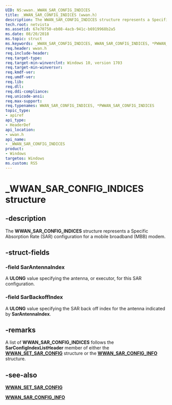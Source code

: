 ```yaml
---
UID: NS:wwan._WWAN_SAR_CONFIG_INDICES
title: _WWAN_SAR_CONFIG_INDICES (wwan.h)
description: The WWAN_SAR_CONFIG_INDICES structure represents a Specific Absorption Rate (SAR) configuration for a mobile broadband (MBB) modem.
tech.root: netvista
ms.assetid: 67e70750-eb08-4acb-941c-b6919968b2a5
ms.date: 08/20/2018
ms.topic: struct
ms.keywords: _WWAN_SAR_CONFIG_INDICES, WWAN_SAR_CONFIG_INDICES, *PWWAN_SAR_CONFIG_INDICES, 
req.header: wwan.h
req.include-header:
req.target-type: 
req.target-min-winverclnt: Windows 10, version 1703
req.target-min-winversvr:
req.kmdf-ver:
req.umdf-ver:
req.lib:
req.dll:
req.ddi-compliance:
req.unicode-ansi:
req.max-support:
req.typenames: WWAN_SAR_CONFIG_INDICES, *PWWAN_SAR_CONFIG_INDICES
topic_type: 
- apiref
api_type: 
- HeaderDef
api_location: 
- wwan.h
api_name: 
- _WWAN_SAR_CONFIG_INDICES
product:
- Windows
targetos: Windows
ms.custom: RS5
---
```


# _WWAN_SAR_CONFIG_INDICES structure

## -description

The **WWAN_SAR_CONFIG_INDICES** structure represents a Specific Absorption Rate (SAR) configuration for a mobile broadband (MBB) modem.

## -struct-fields

### -field SarAntennaIndex

A **ULONG** value specifying the antenna, or executor, for this SAR configuration.
 
### -field SarBackoffIndex

A **ULONG** value specifying the SAR back off index for the antenna indicated by **SarAntennaIndex**. 

## -remarks

A list of **WWAN_SAR_CONFIG_INDICES** follows the **SarConfigIndexListHeader** member of either the [**WWAN_SET_SAR_CONFIG**](ns-wwan-_wwan_set_sar_config.md) structure or the [**WWAN_SAR_CONFIG_INFO**](ns-wwan-_wwan_sar_config_info.md) structure.

## -see-also

[**WWAN_SET_SAR_CONFIG**](ns-wwan-_wwan_set_sar_config.md)

[**WWAN_SAR_CONFIG_INFO**](ns-wwan-_wwan_sar_config_info.md)
